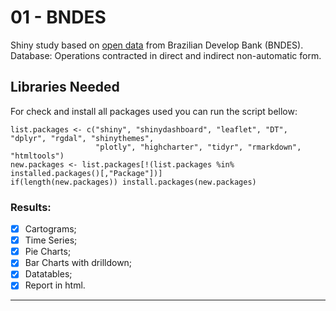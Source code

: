 01 - BNDES
===

Shiny study based on [open data](https://www.bndes.gov.br/wps/portal/site/home/transparencia/centraldedownloads) 
from Brazilian Develop Bank (BNDES). Database: Operations contracted in direct and indirect non-automatic form.

## Libraries Needed
For check and install all packages used you can run the script bellow:

```
list.packages <- c("shiny", "shinydashboard", "leaflet", "DT", "dplyr", "rgdal", "shinythemes",
                   "plotly", "highcharter", "tidyr", "rmarkdown", "htmltools")
new.packages <- list.packages[!(list.packages %in% installed.packages()[,"Package"])]
if(length(new.packages)) install.packages(new.packages)
```

### Results:
- [x] Cartograms;
- [x] Time Series;
- [x] Pie Charts;
- [x] Bar Charts with drilldown;
- [x] Datatables;
- [x] Report in html.

-----
